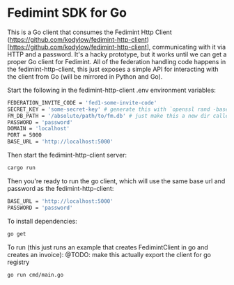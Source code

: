 # Fedimint SDK for Go

This is a Go client that consumes the Fedimint Http Client (https://github.com/kodylow/fedimint-http-client)[https://github.com/kodylow/fedimint-http-client], communicating with it via HTTP and a password. It's a hacky prototype, but it works until we can get a proper Go client for Fedimint. All of the federation handling code happens in the fedimint-http-client, this just exposes a simple API for interacting with the client from Go (will be mirrored in Python and Go).

Start the following in the fedimint-http-client .env environment variables:

```bash
FEDERATION_INVITE_CODE = 'fed1-some-invite-code'
SECRET_KEY = 'some-secret-key' # generate this with `openssl rand -base64 32`
FM_DB_PATH = '/absolute/path/to/fm.db' # just make this a new dir called `fm_db` in the root of the fedimint-http-client and use the absolute path to thatm it'll create the db file for you on startup
PASSWORD = 'password'
DOMAIN = 'localhost'
PORT = 5000
BASE_URL = 'http://localhost:5000'
```

Then start the fedimint-http-client server:

```bash
cargo run
```

Then you're ready to run the go client, which will use the same base url and password as the fedimint-http-client:

```bash
BASE_URL = 'http://localhost:5000'
PASSWORD = 'password'
```

To install dependencies:
```bash
go get
```

To run (this just runs an example that creates FedimintClient in go and creates an invoice):
@TODO: make this actually export the client for go registry

```bash
go run cmd/main.go
```
